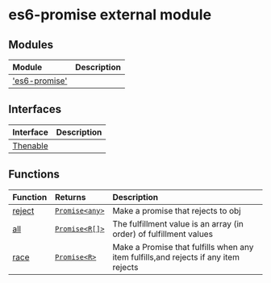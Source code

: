 # es6-promise external module


## Modules

| Module	   |  Description |
|:-------------|:---------------|
| ['es6-promise']('es6-promise'.md)     |  |




## Interfaces

| Interface	   |  Description |
|:-------------|:---------------|
| [Thenable](thenable.md)   |   |



## Functions

| Function	   | Returns | Description |
|:-------------|:------|:---------------|
| [reject](reject~xzp89.md) |[`Promise<any>`](promise.md)  | Make a promise that rejects to obj  |
| [all<R>](all<r>~sjwm9.md) |[`Promise<R[]>`](promise.md)  | The fulfillment value is an array (in order) of fulfillment values  |
| [race<R>](race<r>~id0o9.md) |[`Promise<R>`](promise.md)  | Make a Promise that fulfills when any item fulfills,and rejects if any item rejects  |





